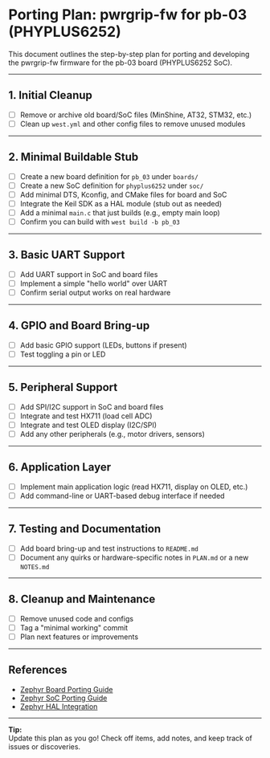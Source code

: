 # Porting Plan: pwrgrip-fw for pb-03 (PHYPLUS6252)

This document outlines the step-by-step plan for porting and developing the pwrgrip-fw firmware for the pb-03 board (PHYPLUS6252 SoC).

---

## 1. **Initial Cleanup**
- [ ] Remove or archive old board/SoC files (MinShine, AT32, STM32, etc.)
- [ ] Clean up `west.yml` and other config files to remove unused modules

---

## 2. **Minimal Buildable Stub**
- [ ] Create a new board definition for `pb_03` under `boards/`
- [ ] Create a new SoC definition for `phyplus6252` under `soc/`
- [ ] Add minimal DTS, Kconfig, and CMake files for board and SoC
- [ ] Integrate the Keil SDK as a HAL module (stub out as needed)
- [ ] Add a minimal `main.c` that just builds (e.g., empty main loop)
- [ ] Confirm you can build with `west build -b pb_03`

---

## 3. **Basic UART Support**
- [ ] Add UART support in SoC and board files
- [ ] Implement a simple "hello world" over UART
- [ ] Confirm serial output works on real hardware

---

## 4. **GPIO and Board Bring-up**
- [ ] Add basic GPIO support (LEDs, buttons if present)
- [ ] Test toggling a pin or LED

---

## 5. **Peripheral Support**
- [ ] Add SPI/I2C support in SoC and board files
- [ ] Integrate and test HX711 (load cell ADC)
- [ ] Integrate and test OLED display (I2C/SPI)
- [ ] Add any other peripherals (e.g., motor drivers, sensors)

---

## 6. **Application Layer**
- [ ] Implement main application logic (read HX711, display on OLED, etc.)
- [ ] Add command-line or UART-based debug interface if needed

---

## 7. **Testing and Documentation**
- [ ] Add board bring-up and test instructions to `README.md`
- [ ] Document any quirks or hardware-specific notes in `PLAN.md` or a new `NOTES.md`

---

## 8. **Cleanup and Maintenance**
- [ ] Remove unused code and configs
- [ ] Tag a "minimal working" commit
- [ ] Plan next features or improvements

---

## References
- [Zephyr Board Porting Guide](https://docs.zephyrproject.org/latest/hardware/porting/board_porting.html)
- [Zephyr SoC Porting Guide](https://docs.zephyrproject.org/latest/hardware/porting/soc_porting.html)
- [Zephyr HAL Integration](https://docs.zephyrproject.org/latest/hardware/porting/hal_porting.html)

---

**Tip:**  
Update this plan as you go! Check off items, add notes, and keep track of issues or discoveries.
